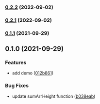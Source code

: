 ### [0.2.2](https://github.com/bentzibentz/luni-masonry/compare/0.2.1...0.2.2) (2022-09-02)

### [0.2.1](https://github.com/bentzibentz/luni-masonry/compare/0.1.1...0.2.1) (2022-09-02)

### [0.1.1](https://github.com/bentzibentz/luni/compare/0.1.0...0.1.1) (2021-09-29)

## 0.1.0 (2021-09-29)


### Features

* add demo ([012b861](https://github.com/bentzibentz/luni/commit/012b86130fddd2146be5e6182d1b4928662f8b5d))


### Bug Fixes

* update sumArrHeight function ([b038eab](https://github.com/bentzibentz/luni/commit/b038eabca98499e59e06464872e7437e15563697))

